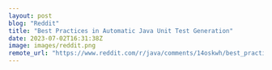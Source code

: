 ```yaml
---
layout: post
blog: "Reddit"
title: "Best Practices in Automatic Java Unit Test Generation"
date: 2023-07-02T16:31:38Z
image: images/reddit.png
remote_url: "https://www.reddit.com/r/java/comments/14oskwh/best_practices_in_automatic_java_unit_test/"
---
```


